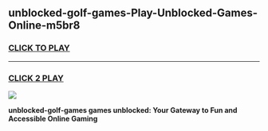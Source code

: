 
## unblocked-golf-games-Play-Unblocked-Games-Online-m5br8
<h3>
<a href="https://premium76.site?title=unblocked-golf-games&ref=24A">CLICK TO PLAY</a></h3>
<hr>

<h3>
<a href="https://premium76.site?title=unblocked-golf-games&ref=24A">CLICK 2 PLAY</a>
  
</h3>

<a href="https://premium76.site?title=unblocked-golf-games&ref=24A"><img src="https://clearcache.store/games.png"></a>


**unblocked-golf-games games unblocked: Your Gateway to Fun and Accessible Online Gaming**
